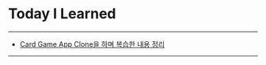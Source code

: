 # Today I Learned

---

- [Card Game App Clone을 하며 복습한 내용 정리](https://vincentgeranium.github.io/ios,/swift/2019/09/16/CardGameAppClone.html)

---
